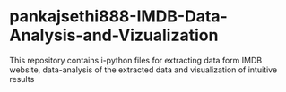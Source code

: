 # pankajsethi888-IMDB-Data-Analysis-and-Vizualization
This repository contains i-python files for extracting data form IMDB website, data-analysis of the extracted data and visualization of intuitive results
